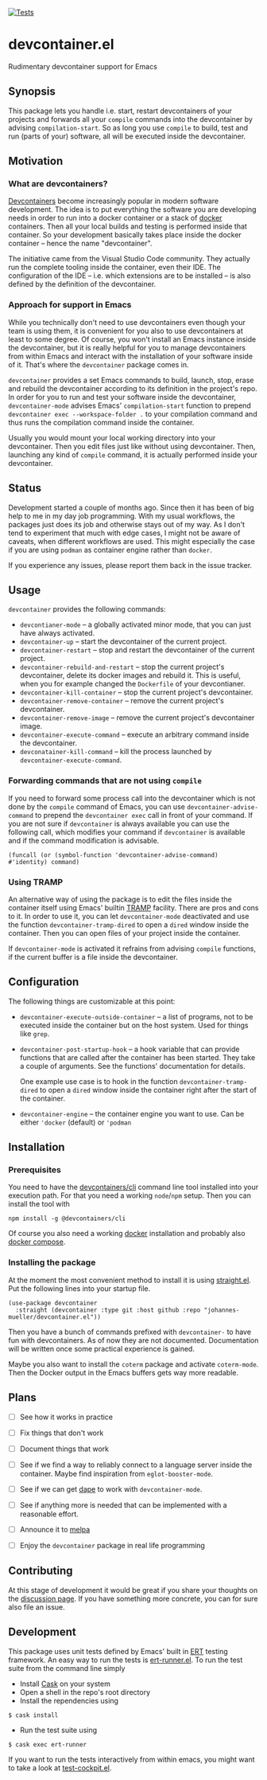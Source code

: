 [![Tests](https://github.com/johannes-mueller/devcontainer.el/actions/workflows/test.yml/badge.svg)](https://github.com/johannes-mueller/devcontainer.el/actions/workflows/test.yml)

# devcontainer.el

Rudimentary devcontainer support for Emacs


## Synopsis

This package lets you handle i.e. start, restart devcontainers of your projects
and forwards all your `compile` commands into the devcontainer by advising
`compilation-start`.  So as long you use `compile` to build, test and run
(parts of your) software, all will be executed inside the devcontainer.


## Motivation

### What are devcontainers?

[Devcontainers](https://containers.dev/) become increasingly popular in modern
software development.  The idea is to put everything the software you are
developing needs in order to run into a docker container or a stack of
[docker](https://docker.com) containers.  Then all your local builds and
testing is performed inside that container.  So your development basically
takes place inside the docker container – hence the name "devcontainer".

The initiative came from the Visual Studio Code community. They actually run
the complete tooling inside the container, even their IDE.  The configuration
of the IDE – i.e. which extensions are to be installed – is also defined by the
definition of the devcontainer.


### Approach for support in Emacs

While you technically don't need to use devcontainers even though your team is
using them, it is convenient for you also to use devcontainers at least to some
degree.  Of course, you won't install an Emacs instance inside the
devcontainer, but it is really helpful for you to manage devcontainers from
within Emacs and interact with the installation of your software inside of it.
That's where the `devcontainer` package comes in.

`devcontainer` provides a set Emacs commands to build, launch, stop, erase
and rebuild the devcontainer according to its definition in the project's repo.
In order for you to run and test your software inside the devcontainer,
`devcontainer-mode` advises Emacs' `compilation-start` function to prepend
`devcontainer exec --workspace-folder .` to your compilation command and thus
runs the compilation command inside the container.

Usually you would mount your local working directory into your devcontainer.
Then you edit files just like without using devcontainer.  Then, launching any
kind of `compile` command, it is actually performed inside your devcontainer.


## Status

Development started a couple of months ago.  Since then it has been of big help
to me in my day job programming.  With my usual workflows, the packages just
does its job and otherwise stays out of my way.  As I don't tend to experiment
that much with edge cases, I might not be aware of caveats, when different
workflows are used.  This might especially the case if you are using `podman`
as container engine rather than `docker`.

If you experience any issues, please report them back in the issue tracker.


## Usage

`devcontainer` provides the following commands:

* `devcontianer-mode` – a globally activated minor mode, that you can just have
  always activated.
* `devcontainer-up` – start the devcontainer of the current project.
* `devcontainer-restart` – stop and restart the devcontainer of the current
  project.
* `devcontainer-rebuild-and-restart` – stop the current project's devcontainer,
  delete its docker images and rebuild it.  This is useful, when you for
  example changed the `Dockerfile` of your devcontianer.
* `devcontainer-kill-container` – stop the current project's devcontainer.
* `devcontainer-remove-container` – remove the current project's devcontainer.
* `devcontainer-remove-image` – remove the current project's devcontainer image.
* `devcontainer-execute-command` – execute an arbitrary command inside the
  devcontainer.
* `devconatainer-kill-command` – kill the process launched by
  `devcontainer-execute-command`.

### Forwarding commands that are not using `compile`

If you need to forward some process call into the devcontainer which is not
done by the `compile` command of Emacs, you can use
`devcontainer-advise-command` to prepend the `devcontainer exec` call in front
of your command.  If you are not sure if `devcontainer` is always available you
can use the following call, which modifies your command if `devcontainer` is
available and if the command modification is advisable.

```elisp
(funcall (or (symbol-function 'devcontainer-advise-command) #'identity) command)
```

### Using TRAMP

An alternative way of using the package is to edit the files inside the
container itself using Emacs' builtin
[TRAMP](https://www.gnu.org/software/tramp/) facility. There are pros and cons
to it.  In order to use it, you can let `devcontainer-mode` deactivated and use
the function `devcontainer-tramp-dired` to open a `dired` window inside the
container. Then you can open files of your project inside the container.

If `devcontainer-mode` is activated it refrains from advising `compile`
functions, if the current buffer is a file inside the devcontainer.


## Configuration

The following things are customizable at this point:

* `devcontainer-execute-outside-container` – a list of programs, not to be
  executed inside the container but on the host system. Used for things like
  `grep`.

* `devcontainer-post-startup-hook` – a hook variable that can provide functions
  that are called after the container has been started. They take a couple of
  arguments. See the functions' documentation for details.

  One example use case is to hook in the function `devcontainer-tramp-dired` to
  open a `dired` window inside the container right after the start of the
  container.

* `devcontainer-engine` – the container engine you want to use. Can be either
  `'docker` (default) or `'podman`

## Installation

### Prerequisites

You need to have the [devcontainers/cli](https://github.com/devcontainers/cli)
command line tool installed into your execution path.  For that you need a
working `node`/`npm` setup.  Then you can install the tool with

```
npm install -g @devcontainers/cli
```

Of course you also need a working [docker](https://docker.com) installation and
probably also [docker compose](https://docs.docker.com/compose/).

### Installing the package

At the moment the most convenient method to install it is using
[straight.el](https://github.com/raxod502/straight.el). Put the following lines
into your startup file.

``` elisp
(use-package devcontainer
  :straight (devcontainer :type git :host github :repo "johannes-mueller/devcontainer.el"))
```

Then you have a bunch of commands prefixed with `devcontainer-` to have fun
with devcontainers. As of now they are not documented. Documentation will be
written once some practical experience is gained.

Maybe you also want to install the `coterm` package and activate `coterm-mode`.
Then the Docker output in the Emacs buffers gets way more readable.


## Plans

- [ ] See how it works in practice
- [ ] Fix things that don't work
- [ ] Document things that work
- [ ] See if we find a way to reliably connect to a language server inside the
      container.  Maybe find inspiration from `eglot-booster-mode`.
- [ ] See if we can get [dape](https://github.com/svaante/dape) to work with
  `devcontainer-mode`.
- [ ] See if anything more is needed that can be implemented with a reasonable
  effort.
- [ ] Announce it to [melpa](https://melpa.org/)
- [ ] Enjoy the `devcontainer` package in real life programming


## Contributing

At this stage of development it would be great if you share your thoughts on
the [discussion
page](https://github.com/johannes-mueller/devcontainer.el/discussions/).  If
you have something more concrete, you can for sure also file an issue.


## Development

This package uses unit tests defined by Emacs' built in
[ERT](https://www.gnu.org/software/emacs/manual/html_mono/ert.html) testing
framework. An easy way to run the tests is
[ert-runner.el](https://github.com/rejeep/ert-runner.el). To run the test suite
from the command line simply

* Install [Cask](https://github.com/cask/cask) on your system
* Open a shell in the repo's root directory
* Install the rependencies using
```
$ cask install
```
* Run the test suite using
```
$ cask exec ert-runner
```

If you want to run the tests interactively from within emacs, you might want to
take a look at
[test-cockpit.el](https://github.com/johannes-mueller/test-cockpit.el).

